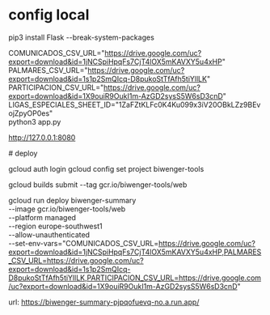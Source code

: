 # config local

pip3 install Flask --break-system-packages

COMUNICADOS_CSV_URL="https://drive.google.com/uc?export=download&id=1jNCSpiHpqFs7CjT4lOX5mKAVXY5u4xHP" \
PALMARES_CSV_URL="https://drive.google.com/uc?export=download&id=1s1p2SmQIcq-D8pukoStTfAfh5tiYllLK" \
PARTICIPACION_CSV_URL="https://drive.google.com/uc?export=download&id=1X9ouiR9OukI1m-AzGD2sysS5W6sD3cnD" \
LIGAS_ESPECIALES_SHEET_ID="1ZaFZtKLFc0K4Ku099x3iV20OBkLZz9BEvojZpyOP0es" \
python3 app.py

http://127.0.0.1:8080


# deploy

gcloud auth login
gcloud config set project biwenger-tools

gcloud builds submit --tag gcr.io/biwenger-tools/web

gcloud run deploy biwenger-summary \
  --image gcr.io/biwenger-tools/web \
  --platform managed \
  --region europe-southwest1 \
  --allow-unauthenticated \
  --set-env-vars="COMUNICADOS_CSV_URL=https://drive.google.com/uc?export=download&id=1jNCSpiHpqFs7CjT4lOX5mKAVXY5u4xHP,PALMARES_CSV_URL=https://drive.google.com/uc?export=download&id=1s1p2SmQIcq-D8pukoStTfAfh5tiYllLK,PARTICIPACION_CSV_URL=https://drive.google.com/uc?export=download&id=1X9ouiR9OukI1m-AzGD2sysS5W6sD3cnD"


url:
  https://biwenger-summary-pjpqofuevq-no.a.run.app/